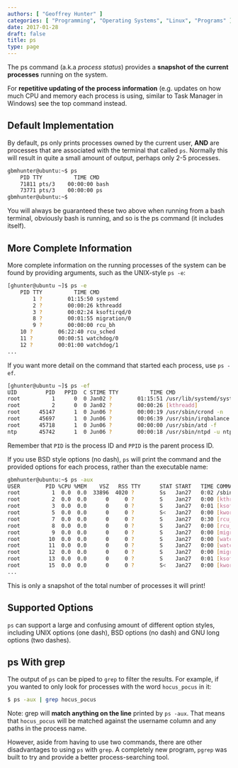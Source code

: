 ```yaml
---
authors: [ "Geoffrey Hunter" ]
categories: [ "Programming", "Operating Systems", "Linux", "Programs" ]
date: 2017-01-28
draft: false
title: ps
type: page
---
```


The ps command (a.k.a _process status_) provides a **snapshot of the current processes** running on the system.

For **repetitive updating of the process information** (e.g. updates on how much CPU and memory each process is using, similar to Task Manager in Windows) see the top command instead.

## Default Implementation

By default, ps only prints processes owned by the current user, **AND** are processes that are associated with the terminal that called `ps`. Normally this will result in quite a small amount of output, perhaps only 2-5 processes.

```sh    
gbmhunter@ubuntu:~$ ps
    PID TTY          TIME CMD
    71811 pts/3    00:00:00 bash
    73771 pts/3    00:00:00 ps
gbmhunter@ubuntu:~$ 
```

You will always be guaranteed these two above when running from a bash terminal, obviously bash is running, and so is the ps command (it includes itself).

## More Complete Information

More complete information on the running processes of the system can be found by providing arguments, such as the UNIX-style `ps -e`:

```sh   
[ghunter@ubuntu ~]$ ps -e
    PID TTY          TIME CMD
        1 ?        01:15:50 systemd
        2 ?        00:00:26 kthreadd
        3 ?        00:02:24 ksoftirqd/0
        8 ?        00:01:55 migration/0
        9 ?        00:00:00 rcu_bh
    10 ?        06:22:40 rcu_sched
    11 ?        00:00:51 watchdog/0
    12 ?        00:01:00 watchdog/1
...
```

If you want more detail on the command that started each process, use `ps -ef`.

```sh    
[ghunter@ubuntu ~]$ ps -ef
UID         PID   PPID  C STIME TTY          TIME CMD
root          1      0  0 Jan02 ?        01:15:51 /usr/lib/systemd/systemd --system --deserialize 22
root          2      0  0 Jan02 ?        00:00:26 [kthreadd]
root      45147      1  0 Jun06 ?        00:00:19 /usr/sbin/crond -n
root      45697      1  0 Jun06 ?        00:06:39 /usr/sbin/irqbalance --foreground
root      45718      1  0 Jun06 ?        00:00:00 /usr/sbin/atd -f
ntp       45742      1  0 Jun06 ?        00:00:18 /usr/sbin/ntpd -u ntp:ntp -g
```

Remember that `PID` is the process ID and `PPID` is the parent process ID.

If you use BSD style options (no dash), `ps` will print the command and the provided options for each process, rather than the executable name:

```sh    
gbmhunter@ubuntu:~$ ps -aux
USER        PID %CPU %MEM    VSZ   RSS TTY      STAT START   TIME COMMAND
root          1  0.0  0.0  33896  4020 ?        Ss   Jan27   0:02 /sbin/init
root          2  0.0  0.0      0     0 ?        S    Jan27   0:00 [kthreadd]
root          3  0.0  0.0      0     0 ?        S    Jan27   0:01 [ksoftirqd/0]
root          5  0.0  0.0      0     0 ?        S<   Jan27   0:00 [kworker/0:0H]
root          7  0.0  0.0      0     0 ?        S    Jan27   0:30 [rcu_sched]
root          8  0.0  0.0      0     0 ?        S    Jan27   0:00 [rcu_bh]
root          9  0.0  0.0      0     0 ?        S    Jan27   0:00 [migration/0]
root         10  0.0  0.0      0     0 ?        S    Jan27   0:00 [watchdog/0]
root         11  0.0  0.0      0     0 ?        S    Jan27   0:00 [watchdog/1]
root         12  0.0  0.0      0     0 ?        S    Jan27   0:00 [migration/1]
root         13  0.0  0.0      0     0 ?        S    Jan27   0:01 [ksoftirqd/1]
root         15  0.0  0.0      0     0 ?        S<   Jan27   0:00 [kworker/1:0H]
...
```

This is only a snapshot of the total number of processes it will print!

## Supported Options

`ps` can support a large and confusing amount of different option styles, including UNIX options (one dash), BSD options (no dash) and GNU long options (two dashes).

## ps With grep

The output of `ps` can be piped to `grep` to filter the results. For example, if you wanted to only look for processes with the word `hocus_pocus` in it:

```sh    
$ ps -aux | grep hocus_pocus
```

Note: grep will **match anything on the line** printed by `ps -aux`. That means that `hocus_pocus` will be matched against the username column and any paths in the process name.

However, aside from having to use two commands, there are other disadvantages to using `ps` with `grep`. A completely new program, `pgrep` was built to try and provide a better process-searching tool.
